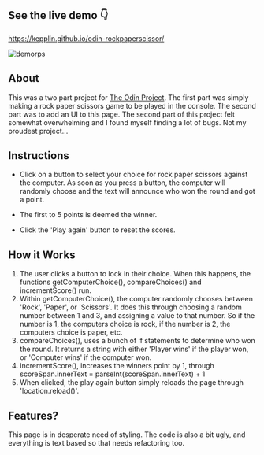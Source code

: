 ## See the live demo 👇

https://kepplin.github.io/odin-rockpaperscissor/

![demorps](https://user-images.githubusercontent.com/107027281/211229607-3701be47-54f3-47c3-b7d2-4ceb66083f8e.png)

## About

This was a two part project for [The Odin Project](https://www.theodinproject.com/lessons/foundations-rock-paper-scissors). The first part was simply making a rock paper scissors game to be played in the console. The second part was to add an UI to this page. The second part of this project felt somewhat overwhelming and I found myself finding a lot of bugs. Not my proudest project...

## Instructions

- Click on a button to select your choice for rock paper scissors against the computer. As soon as you press a button, the computer will randomly choose and the text will announce who won the round and got a point.

- The first to 5 points is deemed the winner.

- Click the 'Play again' button to reset the scores.

## How it Works

1. The user clicks a button to lock in their choice. When this happens, the functions getComputerChoice(), compareChoices() and incrementScore() run.
2. Within getComputerChoice(), the computer randomly chooses between 'Rock', 'Paper', or 'Scissors'. It does this through choosing a random number between 1 and 3, and assigning a value to that number. So if the number is 1, the computers choice is rock, if the number is 2, the computers choice is paper, etc.
3. compareChoices(), uses a bunch of if statements to determine who won the round. It returns a string with either 'Player wins' if the player won, or 'Computer wins' if the computer won.
4. incrementScore(), increases the winners point by 1, through scoreSpan.innerText = parseInt(scoreSpan.innerText) + 1
5. When clicked, the play again button simply reloads the page through 'location.reload()'.

## Features?

This page is in desperate need of styling. The code is also a bit ugly, and everything is text based so that needs refactoring too.

